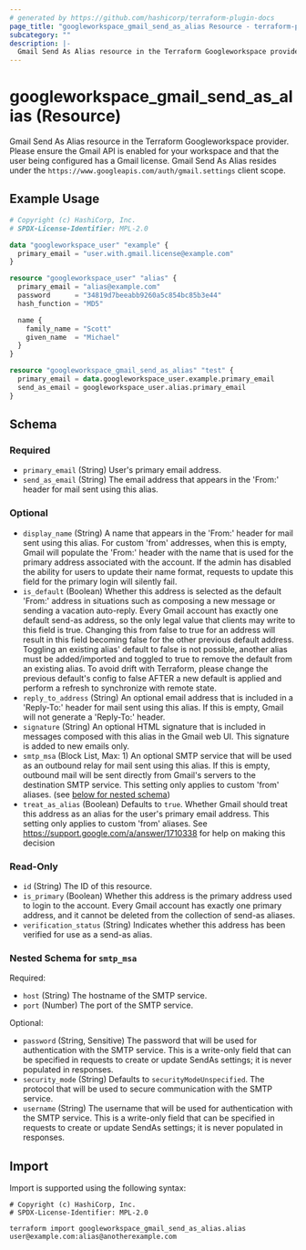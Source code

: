 ```yaml
---
# generated by https://github.com/hashicorp/terraform-plugin-docs
page_title: "googleworkspace_gmail_send_as_alias Resource - terraform-provider-googleworkspace"
subcategory: ""
description: |-
  Gmail Send As Alias resource in the Terraform Googleworkspace provider. Please ensure the Gmail API is enabled for your workspace and that the user being configured has a Gmail license. Gmail Send As Alias resides under the https://www.googleapis.com/auth/gmail.settings client scope.
---
```


# googleworkspace_gmail_send_as_alias (Resource)

Gmail Send As Alias resource in the Terraform Googleworkspace provider. Please ensure the Gmail API is enabled for your workspace and that the user being configured has a Gmail license. Gmail Send As Alias resides under the `https://www.googleapis.com/auth/gmail.settings` client scope.

## Example Usage

```terraform
# Copyright (c) HashiCorp, Inc.
# SPDX-License-Identifier: MPL-2.0

data "googleworkspace_user" "example" {
  primary_email = "user.with.gmail.license@example.com"
}

resource "googleworkspace_user" "alias" {
  primary_email = "alias@example.com"
  password      = "34819d7beeabb9260a5c854bc85b3e44"
  hash_function = "MD5"

  name {
    family_name = "Scott"
    given_name  = "Michael"
  }
}

resource "googleworkspace_gmail_send_as_alias" "test" {
  primary_email = data.googleworkspace_user.example.primary_email
  send_as_email = googleworkspace_user.alias.primary_email
}
```

<!-- schema generated by tfplugindocs -->
## Schema

### Required

- `primary_email` (String) User's primary email address.
- `send_as_email` (String) The email address that appears in the 'From:' header for mail sent using this alias.

### Optional

- `display_name` (String) A name that appears in the 'From:' header for mail sent using this alias. For custom 'from' addresses, when this is empty, Gmail will populate the 'From:' header with the name that is used for the primary address associated with the account. If the admin has disabled the ability for users to update their name format, requests to update this field for the primary login will silently fail.
- `is_default` (Boolean) Whether this address is selected as the default 'From:' address in situations such as composing a new message or sending a vacation auto-reply. Every Gmail account has exactly one default send-as address, so the only legal value that clients may write to this field is true. Changing this from false to true for an address will result in this field becoming false for the other previous default address. Toggling an existing alias' default to false is not possible, another alias must be added/imported and toggled to true to remove the default from an existing alias. To avoid drift with Terraform, please change the previous default's config to false AFTER a new default is applied and perform a refresh to synchronize with remote state.
- `reply_to_address` (String) An optional email address that is included in a 'Reply-To:' header for mail sent using this alias. If this is empty, Gmail will not generate a 'Reply-To:' header.
- `signature` (String) An optional HTML signature that is included in messages composed with this alias in the Gmail web UI. This signature is added to new emails only.
- `smtp_msa` (Block List, Max: 1) An optional SMTP service that will be used as an outbound relay for mail sent using this alias. If this is empty, outbound mail will be sent directly from Gmail's servers to the destination SMTP service. This setting only applies to custom 'from' aliases. (see [below for nested schema](#nestedblock--smtp_msa))
- `treat_as_alias` (Boolean) Defaults to `true`. Whether Gmail should treat this address as an alias for the user's primary email address. This setting only applies to custom 'from' aliases. See https://support.google.com/a/answer/1710338 for help on making this decision

### Read-Only

- `id` (String) The ID of this resource.
- `is_primary` (Boolean) Whether this address is the primary address used to login to the account. Every Gmail account has exactly one primary address, and it cannot be deleted from the collection of send-as aliases.
- `verification_status` (String) Indicates whether this address has been verified for use as a send-as alias.

<a id="nestedblock--smtp_msa"></a>
### Nested Schema for `smtp_msa`

Required:

- `host` (String) The hostname of the SMTP service.
- `port` (Number) The port of the SMTP service.

Optional:

- `password` (String, Sensitive) The password that will be used for authentication with the SMTP service. This is a write-only field that can be specified in requests to create or update SendAs settings; it is never populated in responses.
- `security_mode` (String) Defaults to `securityModeUnspecified`. The protocol that will be used to secure communication with the SMTP service.
- `username` (String) The username that will be used for authentication with the SMTP service. This is a write-only field that can be specified in requests to create or update SendAs settings; it is never populated in responses.

## Import

Import is supported using the following syntax:

```shell
# Copyright (c) HashiCorp, Inc.
# SPDX-License-Identifier: MPL-2.0

terraform import googleworkspace_gmail_send_as_alias.alias user@example.com:alias@anotherexample.com
```
